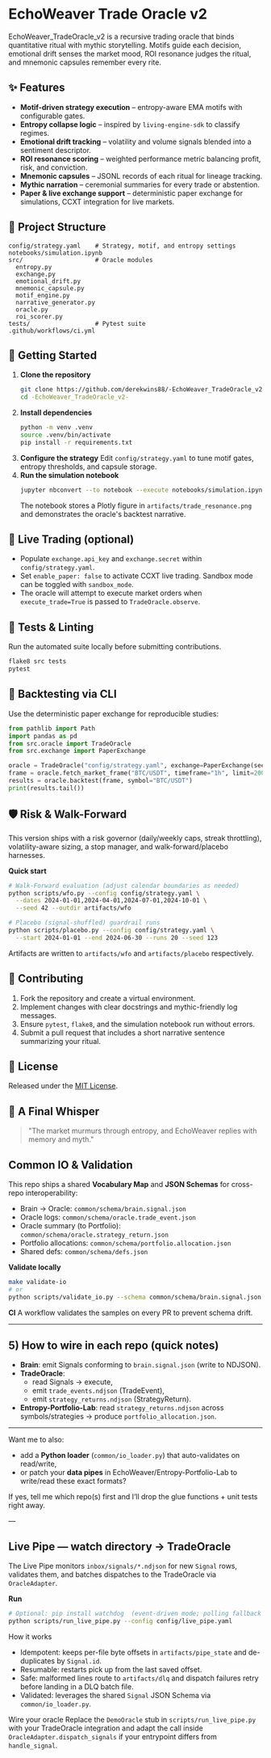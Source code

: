 # EchoWeaver Trade Oracle v2

EchoWeaver_TradeOracle_v2 is a recursive trading oracle that binds quantitative ritual with mythic storytelling. Motifs guide each decision, emotional drift senses the market mood, ROI resonance judges the ritual, and mnemonic capsules remember every rite.

## ✨ Features
- **Motif-driven strategy execution** – entropy-aware EMA motifs with configurable gates.
- **Entropy collapse logic** – inspired by `living-engine-sdk` to classify regimes.
- **Emotional drift tracking** – volatility and volume signals blended into a sentiment descriptor.
- **ROI resonance scoring** – weighted performance metric balancing profit, risk, and conviction.
- **Mnemonic capsules** – JSONL records of each ritual for lineage tracking.
- **Mythic narration** – ceremonial summaries for every trade or abstention.
- **Paper & live exchange support** – deterministic paper exchange for simulations, CCXT integration for live markets.

## 📁 Project Structure
```
config/strategy.yaml    # Strategy, motif, and entropy settings
notebooks/simulation.ipynb
src/                    # Oracle modules
  entropy.py
  exchange.py
  emotional_drift.py
  mnemonic_capsule.py
  motif_engine.py
  narrative_generator.py
  oracle.py
  roi_scorer.py
tests/                  # Pytest suite
.github/workflows/ci.yml
```

## 🚀 Getting Started
1. **Clone the repository**
   ```bash
   git clone https://github.com/derekwins88/-EchoWeaver_TradeOracle_v2-.git
   cd -EchoWeaver_TradeOracle_v2-
   ```
2. **Install dependencies**
   ```bash
   python -m venv .venv
   source .venv/bin/activate
   pip install -r requirements.txt
   ```
3. **Configure the strategy**
   Edit `config/strategy.yaml` to tune motif gates, entropy thresholds, and capsule storage.
4. **Run the simulation notebook**
   ```bash
   jupyter nbconvert --to notebook --execute notebooks/simulation.ipynb --output notebooks/simulation.out.ipynb
   ```
   The notebook stores a Plotly figure in `artifacts/trade_resonance.png` and demonstrates the oracle's backtest narrative.

## 🔌 Live Trading (optional)
- Populate `exchange.api_key` and `exchange.secret` within `config/strategy.yaml`.
- Set `enable_paper: false` to activate CCXT live trading. Sandbox mode can be toggled with `sandbox_mode`.
- The oracle will attempt to execute market orders when `execute_trade=True` is passed to `TradeOracle.observe`.

## 🧪 Tests & Linting
Run the automated suite locally before submitting contributions.
```bash
flake8 src tests
pytest
```

## 🧭 Backtesting via CLI
Use the deterministic paper exchange for reproducible studies:
```python
from pathlib import Path
import pandas as pd
from src.oracle import TradeOracle
from src.exchange import PaperExchange

oracle = TradeOracle("config/strategy.yaml", exchange=PaperExchange(seed=42), capsule_enabled=False)
frame = oracle.fetch_market_frame("BTC/USDT", timeframe="1h", limit=200)
results = oracle.backtest(frame, symbol="BTC/USDT")
print(results.tail())
```

## 🛡️ Risk & Walk-Forward
This version ships with a risk governor (daily/weekly caps, streak throttling),
volatility-aware sizing, a stop manager, and walk-forward/placebo harnesses.

**Quick start**

```bash
# Walk-Forward evaluation (adjust calendar boundaries as needed)
python scripts/wfo.py --config config/strategy.yaml \
  --dates 2024-01-01,2024-04-01,2024-07-01,2024-10-01 \
  --seed 42 --outdir artifacts/wfo

# Placebo (signal-shuffled) guardrail runs
python scripts/placebo.py --config config/strategy.yaml \
  --start 2024-01-01 --end 2024-06-30 --runs 20 --seed 123
```

Artifacts are written to `artifacts/wfo` and `artifacts/placebo` respectively.

## 🤝 Contributing
1. Fork the repository and create a virtual environment.
2. Implement changes with clear docstrings and mythic-friendly log messages.
3. Ensure `pytest`, `flake8`, and the simulation notebook run without errors.
4. Submit a pull request that includes a short narrative sentence summarizing your ritual.

## 📜 License
Released under the [MIT License](LICENSE).

## 🧿 A Final Whisper
> "The market murmurs through entropy, and EchoWeaver replies with memory and myth."

## Common IO & Validation

This repo ships a shared **Vocabulary Map** and **JSON Schemas** for cross-repo interoperability:

- Brain → Oracle: `common/schema/brain.signal.json`
- Oracle logs: `common/schema/oracle.trade_event.json`
- Oracle summary (to Portfolio): `common/schema/oracle.strategy_return.json`
- Portfolio allocations: `common/schema/portfolio.allocation.json`
- Shared defs: `common/schema/defs.json`

**Validate locally**
```bash
make validate-io
# or
python scripts/validate_io.py --schema common/schema/brain.signal.json --file samples/brain_signals.ndjson
```

**CI**
A workflow validates the samples on every PR to prevent schema drift.

---

## 5) How to wire in each repo (quick notes)

- **Brain**: emit Signals conforming to `brain.signal.json` (write to NDJSON).
- **TradeOracle**:
  - read Signals → execute,
  - emit `trade_events.ndjson` (TradeEvent),
  - emit `strategy_returns.ndjson` (StrategyReturn).
- **Entropy-Portfolio-Lab**: read `strategy_returns.ndjson` across symbols/strategies → produce `portfolio_allocation.json`.

---

Want me to also:
- add a **Python loader** (`common/io_loader.py`) that auto-validates on read/write,
- or patch your **data pipes** in EchoWeaver/Entropy-Portfolio-Lab to write/read these exact formats?

If yes, tell me which repo(s) first and I’ll drop the glue functions + unit tests right away.

—

## Live Pipe — watch directory → TradeOracle

The Live Pipe monitors ``inbox/signals/*.ndjson`` for new ``Signal`` rows, validates them, and batches dispatches to the TradeOracle via ``OracleAdapter``.

**Run**
```bash
# Optional: pip install watchdog  (event-driven mode; polling fallback without it)
python scripts/run_live_pipe.py --config config/live_pipe.yaml
```

How it works
- Idempotent: keeps per-file byte offsets in ``artifacts/pipe_state`` and de-duplicates by ``Signal.id``.
- Resumable: restarts pick up from the last saved offset.
- Safe: malformed lines route to ``artifacts/dlq`` and dispatch failures retry before landing in a DLQ batch file.
- Validated: leverages the shared ``Signal`` JSON Schema via ``common/io_loader.py``.

Wire your oracle
Replace the ``DemoOracle`` stub in ``scripts/run_live_pipe.py`` with your TradeOracle integration and adapt the call inside ``OracleAdapter.dispatch_signals`` if your entrypoint differs from ``handle_signal``.
